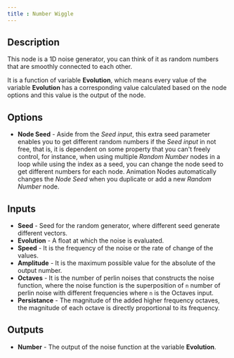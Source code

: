 ```yaml
---
title : Number Wiggle
---
```


## Description

This node is a 1D noise generator, you can think of it as random numbers that
are smoothly connected to each other.

It is a function of variable **Evolution**, which means every value of the
variable **Evolution** has a corresponding value calculated based on the node
options and this value is the output of the node.

## Options

- **Node Seed** - Aside from the *Seed input*, this extra seed parameter
  enables you to get different random numbers if the *Seed input* in not free,
  that is, it is dependent on some property that you can't freely control, for
  instance, when using multiple *Random Number* nodes in a loop while using the
  index as a seed, you can change the node seed to get different numbers for
  each node.  Animation Nodes automatically changes the *Node Seed* when you
  duplicate or add a new *Random Number* node.

## Inputs

- **Seed** - Seed for the random generator, where different seed generate
  different vectors.
- **Evolution** - A float at which the noise is evaluated.
- **Speed** - It is the frequency of the noise or the rate of change of the
  values.
- **Amplitude** - It is the maximum possible value for the absolute of the
  output number.
- **Octaves** - It is the number of perlin noises that constructs the noise
  function, where the noise function is the superposition of `n` number of
  perlin noise with different frequencies where `n` is the Octaves input.
- **Persistance** - The magnitude of the added higher frequency octaves, the
  magnitude of each octave is directly proportional to its frequency.

## Outputs

- **Number** - The output of the noise function at the variable **Evolution**.
